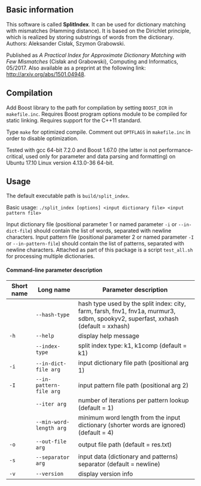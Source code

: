 ## Basic information

This software is called **SplitIndex**.
It can be used for dictionary matching with mismatches (Hamming distance).
It is based on the Dirichlet principle, which is realized by storing substrings of words from the dictionary.
Authors: Aleksander Cisłak, Szymon Grabowski.

Published as *A Practical Index for Approximate Dictionary Matching with Few Mismatches* (Cisłak and Grabowski), Computing and Informatics, 05/2017.
Also available as a preprint at the following link: http://arxiv.org/abs/1501.04948.

## Compilation

Add Boost library to the path for compilation by setting `BOOST_DIR` in `makefile.inc`. 
Requires Boost program options module to be compiled for static linking.
Requires support for the C++11 standard.

Type `make` for optimized compile.
Comment out `OPTFLAGS` in `makefile.inc` in order to disable optimization.

Tested with gcc 64-bit 7.2.0 and Boost 1.67.0 (the latter is not performance-critical, used only for parameter and data parsing and formatting) on Ubuntu 17.10 Linux version 4.13.0-36 64-bit.

## Usage

The default executable path is `build/split_index`.

Basic usage: `./split_index [options] <input dictionary file> <input pattern file>`

Input dictionary file (positional parameter 1 or named parameter `-i` or `--in-dict-file`) should contain the list of words, separated with newline characters.
Input pattern file (positional parameter 2 or named parameter `-I` or `--in-pattern-file`) should contain the list of patterns, separated with newline characters.
Attached as part of this package is a script `test_all.sh` for processing multiple dictionaries.

#### Command-line parameter description

Short name | Long name                | Parameter description
---------- | ------------------------ | ---------------------
&nbsp;     | `--hash-type`            | hash type used by the split index: city, farm, farsh, fnv1, fnv1a, murmur3, sdbm, spookyv2, superfast, xxhash (default = xxhash)
`-h`       | `--help`                 | display help message
&nbsp;     | `--index-type`           | split index type: k1, k1comp (default = k1)
`-i`       | `--in-dict-file arg`     | input dictionary file path (positional arg 1)
`-I`       | `--in-pattern-file arg`  | input pattern file path (positional arg 2)
&nbsp;     | `--iter arg`             | number of iterations per pattern lookup (default = 1)
&nbsp;     | `--min-word-length arg`  | minimum word length from the input dictionary (shorter words are ignored) (default = 4)
`-o`       | `--out-file arg`         | output file path (default = res.txt)
`-s`       | `--separator arg`        | input data (dictionary and patterns) separator (default = newline)
`-v`       | `--version`              | display version info
